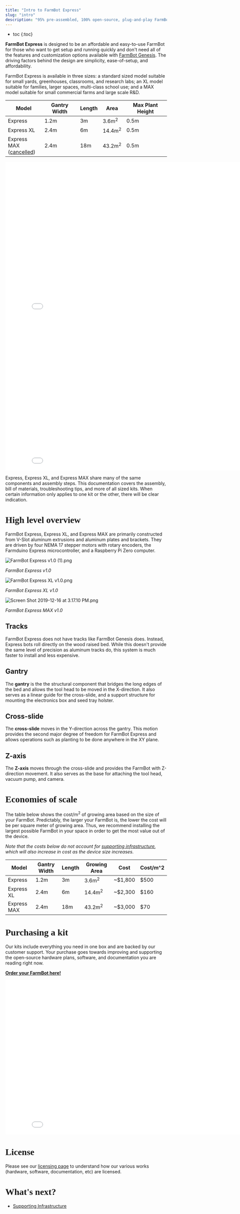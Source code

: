 ```yaml
---
title: "Intro to FarmBot Express"
slug: "intro"
description: "95% pre-assembled, 100% open-source, plug-and-play FarmBot. [Order yours here!](http://buy.farm.bot/)"
---
```


* toc
{:toc}

**FarmBot Express** is designed to be an affordable and easy-to-use FarmBot for those who want to get setup and running quickly and don't need all of the features and customization options available with [FarmBot Genesis](http://genesis.farm.bot). The driving factors behind the design are simplicity, ease-of-setup, and affordability.

FarmBot Express is available in three sizes: a standard sized model suitable for small yards, greenhouses, classrooms, and research labs; an XL model suitable for families, larger spaces, multi-class school use; and a MAX model suitable for small commercial farms and large scale R&D.

|Model                         |Gantry Width                  |Length                        |Area                          |Max Plant Height              |
|------------------------------|------------------------------|------------------------------|------------------------------|------------------------------|
|Express                       |1.2m                          |3m                            |3.6m<sup>2</sup>              |0.5m
|Express XL                    |2.4m                          |6m                            |14.4m<sup>2</sup>             |0.5m
|Express MAX<br>([cancelled](https://farm.bot/blogs/news/putting-farmbot-genesis-max-and-express-max-on-hold))|2.4m                          |18m                           |43.2m<sup>2</sup>             |0.5m



<iframe class="embedly-embed" src="//cdn.embedly.com/widgets/media.html?src=https%3A%2F%2Fwww.youtube.com%2Fembed%2F0s5GU9SWquQ%3Ffeature%3Doembed&url=http%3A%2F%2Fwww.youtube.com%2Fwatch%3Fv%3D0s5GU9SWquQ&image=https%3A%2F%2Fi.ytimg.com%2Fvi%2F0s5GU9SWquQ%2Fhqdefault.jpg&key=f2aa6fc3595946d0afc3d76cbbd25dc3&type=text%2Fhtml&schema=youtube" width="854" height="480" scrolling="no" frameborder="0" allow="autoplay; fullscreen" allowfullscreen="true"></iframe>



<iframe class="embedly-embed" src="//cdn.embedly.com/widgets/media.html?src=https%3A%2F%2Fwww.youtube.com%2Fembed%2F6XWiTzFPWWc%3Ffeature%3Doembed&url=https%3A%2F%2Fwww.youtube.com%2Fwatch%3Fv%3D6XWiTzFPWWc&image=https%3A%2F%2Fi.ytimg.com%2Fvi%2F6XWiTzFPWWc%2Fhqdefault.jpg&key=f2aa6fc3595946d0afc3d76cbbd25dc3&type=text%2Fhtml&schema=youtube" width="854" height="480" scrolling="no" frameborder="0" allow="autoplay; fullscreen" allowfullscreen="true"></iframe>

Express, Express XL, and Express MAX share many of the same components and assembly steps. This documentation covers the assembly, bill of materials, troubleshooting tips, and more of all sized kits. When certain information only applies to one kit or the other, there will be clear indication.

# High level overview
FarmBot Express, Express XL, and Express MAX are primarily constructed from V-Slot aluminum extrusions and aluminum plates and brackets. They are driven by four NEMA 17 stepper motors with rotary encoders, the Farmduino Express microcontroller, and a Raspberry Pi Zero computer.

![FarmBot Express v1.0 (1).png](_images/FarmBot_Express_v1.0_1.png)

_FarmBot Express v1.0_



![FarmBot Express XL v1.0.png](_images/FarmBot_Express_XL_v1.0.png)

_FarmBot Express XL v1.0_



![Screen Shot 2019-12-16 at 3.17.10 PM.png](_images/Screen_Shot_2019-12-16_at_3.17.10_PM.png)

_FarmBot Express MAX v1.0_

## Tracks
FarmBot Express does not have tracks like FarmBot Genesis does. Instead, Express bots roll directly on the wood raised bed. While this doesn't provide the same level of precision as aluminum tracks do, this system is much faster to install and less expensive.

## Gantry
The **gantry** is the the structural component that bridges the long edges of the bed and allows the tool head to be moved in the X-direction. It also serves as a linear guide for the cross-slide, and a support structure for mounting the electronics box and seed tray holster.

## Cross-slide
The **cross-slide** moves in the Y-direction across the gantry. This motion provides the second major degree of freedom for FarmBot Express and allows operations such as planting to be done anywhere in the XY plane.

## Z-axis
The **Z-axis** moves through the cross-slide and provides the FarmBot with Z-direction movement. It also serves as the base for attaching the tool head, vacuum pump, and camera.

# Economies of scale
The table below shows the cost/m<sup>2</sup> of growing area based on the size of your FarmBot. Predictably, the larger your FarmBot is, the lower the cost will be per square meter of growing area. Thus, we recommend installing the largest possible FarmBot in your space in order to get the most value out of the device.

*Note that the costs below do not account for [supporting infrastructure](../FarmBot-Express-v1.0/supporting-infrastructure.md), which will also increase in cost as the device size increases.*

|Model                         |Gantry Width                  |Length                        |Growing Area                  |Cost                          |Cost/m^2                      |
|------------------------------|------------------------------|------------------------------|------------------------------|------------------------------|------------------------------|
|Express                       |1.2m                          |3m                            |3.6m<sup>2</sup>              |~$1,800                       |$500
|Express XL                    |2.4m                          |6m                            |14.4m<sup>2</sup>             |~$2,300                       |$160
|Express MAX                   |2.4m                          |18m                           |43.2m<sup>2</sup>             |~$3,000                       |$70


# Purchasing a kit
Our kits include everything you need in one box and are backed by our customer support. Your purchase goes towards improving and supporting the open-source hardware plans, software, and documentation you are reading right now.

**[Order your FarmBot here!](http://buy.farm.bot)**

<iframe class="embedly-embed" src="//cdn.embedly.com/widgets/media.html?src=https%3A%2F%2Fwww.youtube.com%2Fembed%2F_jw98qozK4s%3Ffeature%3Doembed&url=http%3A%2F%2Fwww.youtube.com%2Fwatch%3Fv%3D_jw98qozK4s&image=https%3A%2F%2Fi.ytimg.com%2Fvi%2F_jw98qozK4s%2Fhqdefault.jpg&key=02466f963b9b4bb8845a05b53d3235d7&type=text%2Fhtml&schema=youtube" width="854" height="480" scrolling="no" frameborder="0" allowfullscreen></iframe>

# License
Please see our [licensing page](https://meta.farm.bot/docs/licensing) to understand how our various works (hardware, software, documentation, etc) are licensed.

<style>
.hub-container {
  max-width: 1350px;
}

h1 {
    font-family: Inknut Antiqua;
}
  
a[title="Guides"] {
  color: #f4f4f4!important;
  border-bottom: 5px solid #f4f4f4;
  padding-bottom: 20px!important;
}
  
a[title="Guides"]:hover {
  color: white!important;
  border-bottom-color: white;
}
  
#hub-header li a:hover {
  box-shadow: none!important;
}
</style>

<meta name="theme-color" content="#942401">


# What's next?

 * [Supporting Infrastructure](../FarmBot-Express-v1.0/supporting-infrastructure.md)
